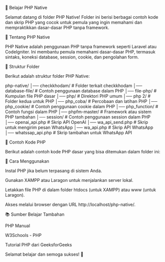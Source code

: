 📘 Belajar PHP Native

Selamat datang di folder PHP Native! Folder ini berisi berbagai contoh kode dan skrip PHP yang cocok untuk pemula yang ingin memahami dan mempraktikkan dasar-dasar PHP tanpa framework.

📌 Tentang PHP Native

PHP Native adalah penggunaan PHP tanpa framework seperti Laravel atau CodeIgniter. Ini membantu pemula memahami dasar-dasar PHP, termasuk sintaks, koneksi database, session, cookie, dan pengolahan form.

📂 Struktur Folder

Berikut adalah struktur folder PHP Native:

php-native/
│── checkkhodam/        # Folder terkait checkkhodam
│── database-file/      # Contoh penggunaan database dalam PHP
│── file-php/           # Kumpulan file PHP dasar
│── php/                # Direktori PHP umum
│── php 2/              # Folder kedua untuk PHP
│── php_coba/           # Percobaan dan latihan PHP
│── php_cookie/         # Contoh penggunaan cookie dalam PHP
│── php_function/       # Contoh fungsi dalam PHP
│── phpfm-master/       # Framework atau sistem PHP tambahan
│── session/            # Contoh penggunaan session dalam PHP
│── openai_api.php      # Skrip API OpenAI
│── wa_api_send.php     # Skrip untuk mengirim pesan WhatsApp
│── wa_api.php          # Skrip API WhatsApp
│── whatssap_api.php    # Skrip tambahan untuk WhatsApp API

📝 Contoh Kode PHP

Berikut adalah contoh kode PHP dasar yang bisa ditemukan dalam folder ini:

<?php
// Koneksi ke database MySQL
$host = "localhost";
$user = "root";
$password = "";
$db = "belajar_php";

$conn = mysqli_connect($host, $user, $password, $db);
if (!$conn) {
    die("Koneksi gagal: " . mysqli_connect_error());
}

echo "Koneksi berhasil";
?>

🚀 Cara Menggunakan

Instal PHP jika belum terpasang di sistem Anda.

Gunakan XAMPP atau Laragon untuk menjalankan server lokal.

Letakkan file PHP di dalam folder htdocs (untuk XAMPP) atau www (untuk Laragon).

Akses melalui browser dengan URL http://localhost/php-native/.

📚 Sumber Belajar Tambahan

PHP Manual

W3Schools - PHP

Tutorial PHP dari GeeksforGeeks

Selamat belajar dan semoga sukses! 🎉
